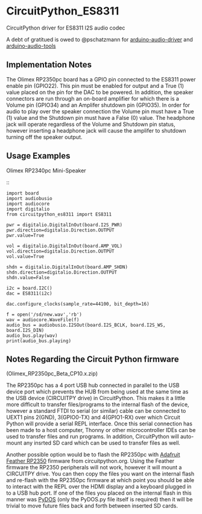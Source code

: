 # CircuitPython_ES8311
CircuitPython driver for ES8311 I2S audio codec

A debt of gratitued is owed to @pschatzmann for 
[arduino-audio-driver](https://github.com/pschatzmann/arduino-audio-driver) and [arduino-audio-tools](https://github.com/pschatzmann/arduino-audio-tools)


Implementation Notes
--------------------

The Olimex RP2350pc board has a GPIO pin connected to the ES8311 power enable
pin (GPIO22). This pin must be enabled for output and a True (1) value placed on 
the pin for the DAC to be powered. In addition, the speaker connectors are run
through an on-board amplifier for which there is a Volume pin (GPIO34) and an
Amplifer shutdown pin (GPIO35). In order for audio to play over the speaker connection
the Volume pin must have a True (1) value and the Shutdown pin must have a False (0)
value. The headphone jack will operate regardless of the Volume and Shutdown pin 
status, however inserting a headphone jack will cause the amplifer to shutdown turning
off the speaker output.

Usage Examples
--------------

Olimex RP2340pc Mini-Speaker


::

    import board
    import audiobusio
    import audiocore
    import digitalio
    from circuitpython_es8311 import ES8311

    pwr = digitalio.DigitalInOut(board.I2S_PWR)
    pwr.direction=digitalio.Direction.OUTPUT
    pwr.value=True

    vol = digitalio.DigitalInOut(board.AMP_VOL)
    vol.direction=digitalio.Direction.OUTPUT
    vol.value=True

    shdn = digitalio.DigitalInOut(board.AMP_SHDN)
    shdn.direction=digitalio.Direction.OUTPUT
    shdn.value=False

    i2c = board.I2C()
    dac = ES8311(i2c)

    dac.configure_clocks(sample_rate=44100, bit_depth=16)

    f = open('/sd/new.wav','rb')
    wav = audiocore.WaveFile(f)
    audio_bus = audiobusio.I2SOut(board.I2S_BCLK, board.I2S_WS, board.I2S_DIN)
    audio_bus.play(wav)
    print(audio_bus.playing)

Notes Regarding the Circuit Python firmware
-------------------------------------------
(Olimex_RP2350pc_Beta_CP10.x.zip)

The RP2350pc has a 4 port USB hub connected in parallel to the USB device port which prevents the HUB from being used
at the same time as the USB device (CIRCUITPY drive) in CircuitPython. This makes it a little more difficult to
transfer files/programs to the internal flash of the device, however a standard FTDI to serial (or similar) cable
can be connected to UEXT1 pins 2(GND), 3(GPIO0-TX) and 4(GPIO1-RX) over which Circuit Python will provide a serial REPL interface.
Once this serial connection has been made to a host computer, Thonny or other microcontroller IDEs can be used to transfer files and run
programs. In addition, CircuitPython will auto-mount any insrted SD card which can be used to transfer files as well. 

Another possible option would be to flash the RP2350pc with [Adafruit Feather RP2350](https://circuitpython.org/board/adafruit_feather_rp2350/)
firmware from circuitpython.org. Using the Feather
firmware the RP2350 peripherals will not work, however it will mount a CIRCUITPY drive. You can then copy the files you want
on the internal flash and re-flash with the RP2350pc firmware at which point you should be able to interact with the 
REPL over the HDMI display and a keyboard plugged in to a USB hub port. If one of the files you placed on the internal
flash in this manner was [PyDOS](https://github.com/RetiredWizard/PyDOS) (only the PyDOS.py file itself is required) then it
will be trivial to move future files back and forth between inserted SD cards.
